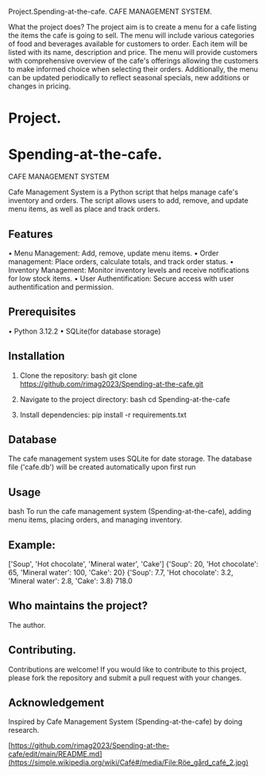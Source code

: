 Project.Spending-at-the-cafe. CAFE MANAGEMENT SYSTEM. 

What the project does?
The project aim  is to create a menu for a cafe listing the items the cafe is going to sell. The menu will include various categories of food and beverages available for customers to order.
Each item will be listed with its name, description and price. The menu will provide customers with comprehensive overview of the cafe's offerings allowing the customers to make informed choice when selecting their orders. 
Additionally, the menu can be updated periodically to reflect seasonal specials, new additions or changes in pricing.


#  Project.
#  Spending-at-the-cafe. 
CAFE MANAGEMENT SYSTEM

Cafe Management System is a Python script that helps manage cafe's inventory and orders. The script allows users to add, remove, and update menu items, as well as place and track orders.

## Features
• Menu Management: Add, remove, update menu items.
• Order management: Place orders, calculate totals, and track order status.
• Inventory Management: Monitor inventory levels and receive notifications for low stock items. 
• User Authentification: Secure access with user authentification and permission.


## Prerequisites
• Python 3.12.2
• SQLite(for database storage)

## Installation
1. Clone the repository:
bash
git clone https://github.com/rimag2023/Spending-at-the-cafe.git

3. Navigate to the project directory:
bash
cd Spending-at-the-cafe
4. Install dependencies:
pip install -r requirements.txt 

## Database 
The cafe management system uses SQLite for date storage. The database file ('cafe.db') will be created automatically upon first run
## Usage 
bash
To run the cafe management system (Spending-at-the-cafe), adding menu items, placing orders, and managing inventory.

## Example:
['Soup', 'Hot chocolate', 'Mineral water', 'Cake']
{'Soup': 20, 'Hot chocolate': 65, 'Mineral water': 100, 'Cake': 20}
{'Soup': 7.7, 'Hot chocolate': 3.2, 'Mineral water': 2.8, 'Cake': 3.8}
718.0



## Who maintains the project?
The author.

## Contributing.
Contributions are welcome! If you would like to contribute to this project, please fork the repository and submit a pull request with your changes.
   









## Acknowledgement
Inspired by Cafe Management System (Spending-at-the-cafe) by doing research.

[https://github.com/rimag2023/Spending-at-the-cafe/edit/main/README.md](https://simple.wikipedia.org/wiki/Café#/media/File:Röe_gård_café_2.jpg)
